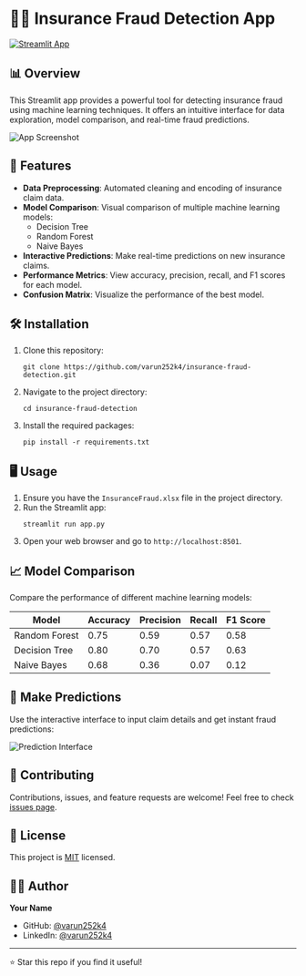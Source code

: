 # 🕵️‍♂️ Insurance Fraud Detection App

[![Streamlit App](https://static.streamlit.io/badges/streamlit_badge_black_white.svg)](https://insurance-fraud-detection.streamlit.app)

## 📊 Overview

This Streamlit app provides a powerful tool for detecting insurance fraud using machine learning techniques. It offers an intuitive interface for data exploration, model comparison, and real-time fraud predictions.

![App Screenshot](https://via.placeholder.com/600x300.png?text=Insurance+Fraud+Detection+App)

## 🚀 Features

- **Data Preprocessing**: Automated cleaning and encoding of insurance claim data.
- **Model Comparison**: Visual comparison of multiple machine learning models:
  - Decision Tree
  - Random Forest
  - Naive Bayes
- **Interactive Predictions**: Make real-time predictions on new insurance claims.
- **Performance Metrics**: View accuracy, precision, recall, and F1 scores for each model.
- **Confusion Matrix**: Visualize the performance of the best model.

## 🛠️ Installation

1. Clone this repository:
   ```
   git clone https://github.com/varun252k4/insurance-fraud-detection.git
   ```
2. Navigate to the project directory:
   ```
   cd insurance-fraud-detection
   ```
3. Install the required packages:
   ```
   pip install -r requirements.txt
   ```

## 🖥️ Usage

1. Ensure you have the `InsuranceFraud.xlsx` file in the project directory.
2. Run the Streamlit app:
   ```
   streamlit run app.py
   ```
3. Open your web browser and go to `http://localhost:8501`.

## 📈 Model Comparison

Compare the performance of different machine learning models:

| Model | Accuracy | Precision | Recall | F1 Score |
|-------|----------|-----------|--------|----------|
| Random Forest | 0.75 | 0.59 | 0.57 | 0.58 |
| Decision Tree | 0.80 | 0.70 | 0.57 | 0.63 |
| Naive Bayes | 0.68| 0.36 | 0.07 | 0.12 |

## 🔮 Make Predictions

Use the interactive interface to input claim details and get instant fraud predictions:

![Prediction Interface](https://via.placeholder.com/600x200.png?text=Prediction+Interface)

## 🤝 Contributing

Contributions, issues, and feature requests are welcome! Feel free to check [issues page](https://github.com/yourusername/insurance-fraud-detection/issues).

## 📝 License

This project is [MIT](https://choosealicense.com/licenses/mit/) licensed.

## 👨‍💻 Author

**Your Name**

- GitHub: [@varun252k4](https://github.com/varun252k4)
- LinkedIn: [@varun252k4](https://linkedin.com/in/varun252k4)

---

⭐️ Star this repo if you find it useful!
